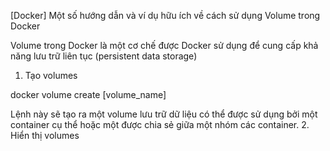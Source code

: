 [Docker] Một số hướng dẫn và ví dụ hữu ích về cách sử dụng Volume trong Docker

Volume trong Docker là một cơ chế được Docker sử dụng để cung cấp khả năng lưu trữ liên tục (persistent data storage)

1. Tạo volumes

docker volume create [volume_name]

Lệnh này sẽ tạo ra một volume lưu trữ dữ liệu có thể được sử dụng bởi một container cụ thể hoặc một được chia sẻ giữa một nhóm các container.
2. Hiển thị volumes

